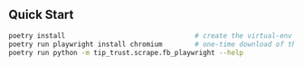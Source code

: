 <!-----  QUICK START  --->
## Quick Start

```bash
poetry install                                # create the virtual-env & install deps
poetry run playwright install chromium        # one-time download of the browser
poetry run python -m tip_trust.scrape.fb_playwright --help